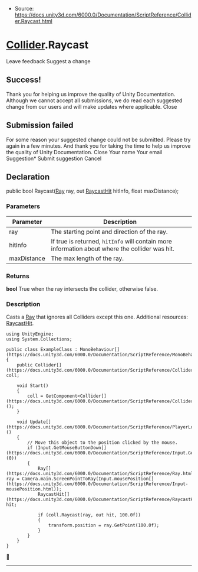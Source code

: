 * Source: https://docs.unity3d.com/6000.0/Documentation/ScriptReference/Collider.Raycast.html

#  [Collider](https://docs.unity3d.com/6000.0/Documentation/ScriptReference/Collider.html).Raycast
Leave feedback
Suggest a change
## Success!
Thank you for helping us improve the quality of Unity Documentation. Although we cannot accept all submissions, we do read each suggested change from our users and will make updates where applicable.
Close
## Submission failed
For some reason your suggested change could not be submitted. Please <a>try again</a> in a few minutes. And thank you for taking the time to help us improve the quality of Unity Documentation.
Close
Your name Your email Suggestion* Submit suggestion
Cancel
## Declaration
public bool Raycast([Ray](https://docs.unity3d.com/6000.0/Documentation/ScriptReference/Ray.html) ray, out [RaycastHit](https://docs.unity3d.com/6000.0/Documentation/ScriptReference/RaycastHit.html) hitInfo, float maxDistance); 
### Parameters
Parameter | Description  
---|---  
ray | The starting point and direction of the ray.  
hitInfo | If true is returned, `hitInfo` will contain more information about where the collider was hit.  
maxDistance | The max length of the ray.  
### Returns
**bool** True when the ray intersects the collider, otherwise false. 
### Description
Casts a [Ray](https://docs.unity3d.com/6000.0/Documentation/ScriptReference/Ray.html) that ignores all Colliders except this one.
Additional resources: [RaycastHit](https://docs.unity3d.com/6000.0/Documentation/ScriptReference/RaycastHit.html).
```
using UnityEngine;
using System.Collections;  
  
public class ExampleClass : MonoBehaviour[](https://docs.unity3d.com/6000.0/Documentation/ScriptReference/MonoBehaviour.html)
{
    public Collider[](https://docs.unity3d.com/6000.0/Documentation/ScriptReference/Collider.html) coll;  
  
    void Start()
    {
        coll = GetComponent<Collider[](https://docs.unity3d.com/6000.0/Documentation/ScriptReference/Collider.html)>();
    }  
  
    void Update[](https://docs.unity3d.com/6000.0/Documentation/ScriptReference/PlayerLoop.Update.html)()
    {
        // Move this object to the position clicked by the mouse.
        if (Input.GetMouseButtonDown[](https://docs.unity3d.com/6000.0/Documentation/ScriptReference/Input.GetMouseButtonDown.html)(0))
        {
            Ray[](https://docs.unity3d.com/6000.0/Documentation/ScriptReference/Ray.html) ray = Camera.main.ScreenPointToRay(Input.mousePosition[](https://docs.unity3d.com/6000.0/Documentation/ScriptReference/Input-mousePosition.html));
            RaycastHit[](https://docs.unity3d.com/6000.0/Documentation/ScriptReference/RaycastHit.html) hit;  
  
            if (coll.Raycast(ray, out hit, 100.0f))
            {
                transform.position = ray.GetPoint(100.0f);
            }
        }
    }
}

```

* * *
